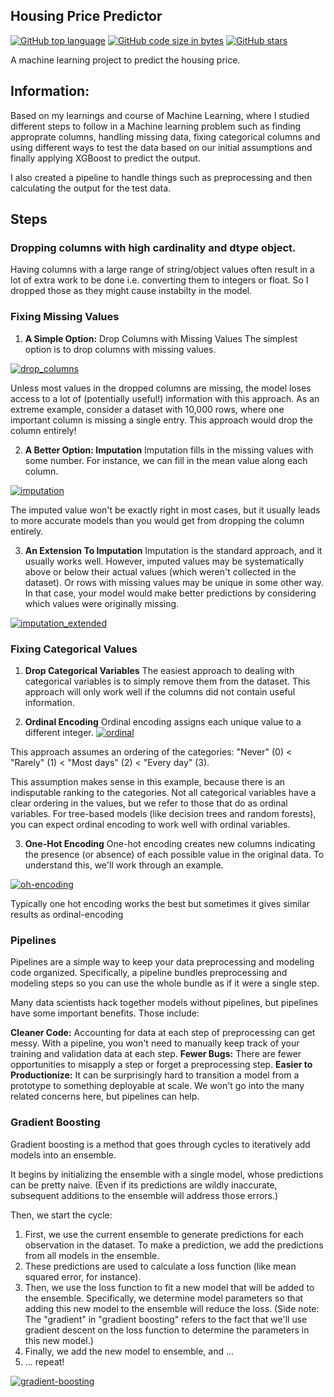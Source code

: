 ## Housing Price Predictor

[![GitHub top language](https://img.shields.io/github/languages/top/vaibhavvikas/housing-price-predictor)](#)
[![GitHub code size in bytes](https://img.shields.io/github/languages/code-size/vaibhavvikas/housing-price-predictor)](#)
[![GitHub stars](https://img.shields.io/github/stars/vaibhavvikas/housing-price-predictor)](https://github.com/vaibhavvikas/housing-price-predictor/stargazers)

A machine learning project to predict the housing price.



## Information:

Based on my learnings and course of Machine Learning, where I studied different steps to follow in a Machine learning problem such as finding approprate columns, handling missing data, fixing categorical columns and using different ways to test the data based on our initial assumptions and finally applying XGBoost to predict the output. 

I also created a pipeline to handle things such as preprocessing and then calculating the output for the test data.



## Steps

### Dropping columns with high cardinality and dtype object.
Having columns with a large range of string/object values often result in a lot of extra work to be done i.e. converting them to integers or float. So I dropped those as they might cause instabilty in the model.

### Fixing Missing Values
1) **A Simple Option:** Drop Columns with Missing Values
The simplest option is to drop columns with missing values.

[![drop_columns](https://i.imgur.com/Sax80za.png)](#)

Unless most values in the dropped columns are missing, the model loses access to a lot of (potentially useful!) information with this approach. As an extreme example, consider a dataset with 10,000 rows, where one important column is missing a single entry. This approach would drop the column entirely!

2) **A Better Option: Imputation**
Imputation fills in the missing values with some number. For instance, we can fill in the mean value along each column.

[![imputation](https://i.imgur.com/4BpnlPA.png)](#)

The imputed value won't be exactly right in most cases, but it usually leads to more accurate models than you would get from dropping the column entirely.

3) **An Extension To Imputation**
Imputation is the standard approach, and it usually works well. However, imputed values may be systematically above or below their actual values (which weren't collected in the dataset). Or rows with missing values may be unique in some other way. In that case, your model would make better predictions by considering which values were originally missing.

[![imputation_extended](https://i.imgur.com/UWOyg4a.png)](#)

### Fixing Categorical Values

1) **Drop Categorical Variables**
The easiest approach to dealing with categorical variables is to simply remove them from the dataset. This approach will only work well if the columns did not contain useful information.

2) **Ordinal Encoding**
Ordinal encoding assigns each unique value to a different integer.
[![ordinal](https://i.imgur.com/tEogUAr.png)](#)

This approach assumes an ordering of the categories: "Never" (0) < "Rarely" (1) < "Most days" (2) < "Every day" (3).

This assumption makes sense in this example, because there is an indisputable ranking to the categories. Not all categorical variables have a clear ordering in the values, but we refer to those that do as ordinal variables. For tree-based models (like decision trees and random forests), you can expect ordinal encoding to work well with ordinal variables.

3) **One-Hot Encoding**
One-hot encoding creates new columns indicating the presence (or absence) of each possible value in the original data. To understand this, we'll work through an example.

[![oh-encoding](https://i.imgur.com/TW5m0aJ.png)](#)

Typically one hot encoding works the best but sometimes it gives similar results as ordinal-encoding

### Pipelines

Pipelines are a simple way to keep your data preprocessing and modeling code organized. Specifically, a pipeline bundles preprocessing and modeling steps so you can use the whole bundle as if it were a single step.

Many data scientists hack together models without pipelines, but pipelines have some important benefits. Those include:

**Cleaner Code:** Accounting for data at each step of preprocessing can get messy. With a pipeline, you won't need to manually keep track of your training and validation data at each step.
**Fewer Bugs:** There are fewer opportunities to misapply a step or forget a preprocessing step.
**Easier to Productionize:** It can be surprisingly hard to transition a model from a prototype to something deployable at scale. We won't go into the many related concerns here, but pipelines can help.

### Gradient Boosting
Gradient boosting is a method that goes through cycles to iteratively add models into an ensemble.

It begins by initializing the ensemble with a single model, whose predictions can be pretty naive. (Even if its predictions are wildly inaccurate, subsequent additions to the ensemble will address those errors.)

Then, we start the cycle:

1. First, we use the current ensemble to generate predictions for each observation in the dataset. To make a prediction, we add the predictions from all models in the ensemble.
2. These predictions are used to calculate a loss function (like mean squared error, for instance).
3. Then, we use the loss function to fit a new model that will be added to the ensemble. Specifically, we determine model parameters so that adding this new model to the ensemble will reduce the loss. (Side note: The "gradient" in "gradient boosting" refers to the fact that we'll use gradient descent on the loss function to determine the parameters in this new model.)
4. Finally, we add the new model to ensemble, and ...
5. ... repeat!

[![gradient-boosting](https://i.imgur.com/MvCGENh.png)](#)
